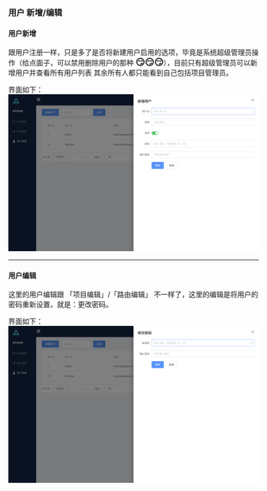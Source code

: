 ### 用户 新增/编辑

#### 用户新增

跟用户注册一样，只是多了是否将新建用户启用的选项，毕竟是系统超级管理员操作（给点面子，可以禁用删除用户的那种  <font size=4>**😏😏😏**</font>），目前只有超级管理员可以新增用户并查看所有用户列表 其余所有人都只能看到自己包括项目管理员。

界面如下：
![user-add](../../APIOAK-images/userAdd.png)

---

#### 用户编辑

这里的用户编辑跟 「项目编辑」/「路由编辑」 不一样了，这里的编辑是将用户的密码重新设置，就是：更改密码。

界面如下：
![user-edie](../../APIOAK-images/userEdit.png)

